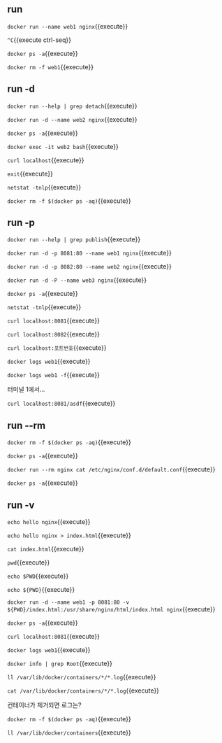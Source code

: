 ## run

`docker run --name web1 nginx`{{execute}}

`^C`{{execute ctrl-seq}}

`docker ps -a`{{execute}}

`docker rm -f web1`{{execute}}


## run -d

`docker run --help | grep detach`{{execute}}

`docker run -d --name web2 nginx`{{execute}}

`docker ps -a`{{execute}}

`docker exec -it web2 bash`{{execute}}

`curl localhost`{{execute}}

`exit`{{execute}}

`netstat -tnlp`{{execute}}

`docker rm -f $(docker ps -aq)`{{execute}}


## run -p

`docker run --help | grep publish`{{execute}}

`docker run -d -p 8081:80 --name web1 nginx`{{execute}}

`docker run -d -p 8082:80 --name web2 nginx`{{execute}}

`docker run -d -P --name web3 nginx`{{execute}}

`docker ps -a`{{execute}}

`netstat -tnlp`{{execute}}

`curl localhost:8081`{{execute}}

`curl localhost:8082`{{execute}}

`curl localhost:포트번호`{{execute}}

`docker logs web1`{{execute}}

`docker logs web1 -f`{{execute}}

터미널 1에서...

`curl localhost:8081/asdf`{{execute}}


## run --rm

`docker rm -f $(docker ps -aq)`{{execute}}

`docker ps -a`{{execute}}

`docker run --rm nginx cat /etc/nginx/conf.d/default.conf`{{execute}}

`docker ps -a`{{execute}}


## run -v

`echo hello nginx`{{execute}}

`echo hello nginx > index.html`{{execute}}

`cat index.html`{{execute}}

`pwd`{{execute}}

`echo $PWD`{{execute}}

`echo ${PWD}`{{execute}}

`docker run -d --name web1 -p 8081:80 -v ${PWD}/index.html:/usr/share/nginx/html/index.html nginx`{{execute}}

`docker ps -a`{{execute}}

`curl localhost:8081`{{execute}}

`docker logs web1`{{execute}}

`docker info | grep Root`{{execute}}

`ll /var/lib/docker/containers/*/*.log`{{execute}}

`cat /var/lib/docker/containers/*/*.log`{{execute}}

컨테이너가 제거되면 로그는?

`docker rm -f $(docker ps -aq)`{{execute}}

`ll /var/lib/docker/containers`{{execute}}
